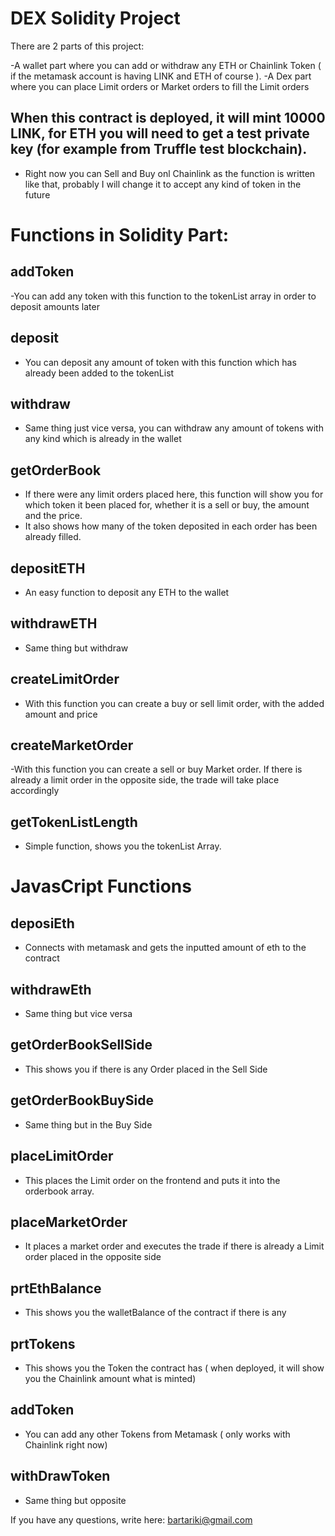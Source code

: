 # DEX Solidity Project

There are 2 parts of this project:

-A wallet part where you can add or withdraw any ETH or Chainlink Token ( if the metamask account is having LINK and ETH of course ).
-A Dex part where you can place Limit orders or Market orders to fill the Limit orders

## When this contract is deployed, it will mint 10000 LINK, for ETH you will need to get a test private key (for example from Truffle test blockchain).

- Right now you can Sell and Buy onl Chainlink as the function is written like that, probably I will change it to accept any kind of token in the future

# Functions in Solidity Part:

## addToken
-You can add any token with this function to the tokenList array in order to deposit amounts later

## deposit
- You can deposit any amount of token with this function which has already been added to the tokenList

## withdraw
- Same thing just vice versa, you can withdraw any amount of tokens with any kind which is already in the wallet

## getOrderBook
- If there were any limit orders placed here, this function will show you for which token it been placed for, 
  whether it is a sell or buy, the amount and the price.
- It also shows how many of the token deposited in each order has been already filled.

## depositETH
- An easy function to deposit any ETH to the wallet

## withdrawETH
- Same thing but withdraw

## createLimitOrder
- With this function you can create a buy or sell limit order, with the added amount and price

## createMarketOrder
-With this function you can create a sell or buy Market order. If there is already a limit order in the opposite side, the trade will take place accordingly

## getTokenListLength
- Simple function, shows you the tokenList Array.

# JavasCript Functions

## deposiEth
- Connects with metamask and gets the inputted amount of eth to the contract

## withdrawEth
- Same thing but vice versa

## getOrderBookSellSide
- This shows you if there is any Order placed in the Sell Side

## getOrderBookBuySide
- Same thing but in the Buy Side

## placeLimitOrder
- This places the Limit order on the frontend and puts it into the orderbook array.

## placeMarketOrder
- It places a market order and executes the trade if there is already a Limit order placed in the opposite side

## prtEthBalance
- This shows you the walletBalance of the contract if there is any

## prtTokens
- This shows you the Token the contract has ( when deployed, it will show you the Chainlink amount what is minted)

## addToken
- You can add any other Tokens from Metamask ( only works with Chainlink right now)

## withDrawToken
- Same thing but opposite

If you have any questions, write here: bartariki@gmail.com

